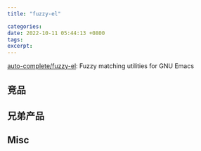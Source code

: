 ```yaml
---
title: "fuzzy-el"

categories: 
date: 2022-10-11 05:44:13 +0800
tags: 
excerpt: 
---
```


[auto-complete/fuzzy-el](https://github.com/auto-complete/fuzzy-el): Fuzzy matching utilities for GNU Emacs


## 竞品



## 兄弟产品


## Misc



